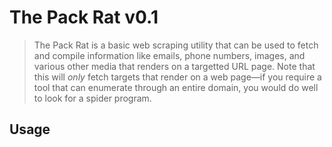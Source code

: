 # The Pack Rat v0.1
> The Pack Rat is a basic web scraping utility that can be used to fetch and compile information like emails, phone numbers, images, and various other media that renders on a targetted URL page. Note that this will *only* fetch targets that render on a web page—if you require a tool that can enumerate through an entire domain, you would do well to look for a spider program.  

## Usage
